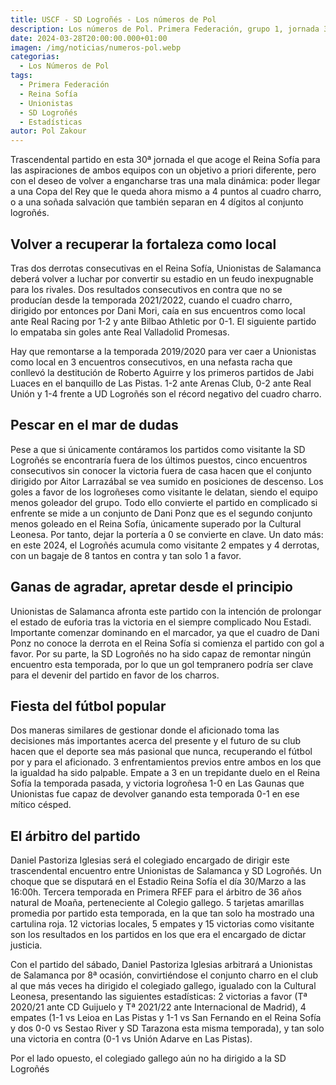 ```yaml
---
title: USCF - SD Logroñés - Los números de Pol
description: Los números de Pol. Primera Federación, grupo 1, jornada 30.
date: 2024-03-28T20:00:00.000+01:00
imagen: /img/noticias/numeros-pol.webp
categorias:
  - Los Números de Pol
tags:
  - Primera Federación
  - Reina Sofía
  - Unionistas
  - SD Logroñés
  - Estadísticas
autor: Pol Zakour
---
```


Trascendental partido en esta 30ª jornada el que acoge el Reina Sofía para las aspiraciones de ambos equipos con un objetivo a priori diferente, pero con el deseo de volver a engancharse tras una mala dinámica: poder llegar a una Copa del Rey que le queda ahora mismo a 4 puntos al cuadro charro, o a una soñada salvación que también separan en 4 dígitos  al conjunto logroñés.

## Volver a recuperar la fortaleza como local

Tras dos derrotas consecutivas en el Reina Sofía, Unionistas de Salamanca deberá volver a luchar por convertir su estadio en un feudo inexpugnable para los rivales. Dos resultados consecutivos en contra que no se producían desde la temporada 2021/2022, cuando el cuadro charro, dirigido por entonces por Dani Mori, caía en sus encuentros como local ante Real Racing por 1-2 y ante Bilbao Athletic por 0-1. El siguiente partido lo empataba sin goles ante Real Valladolid Promesas.

Hay que remontarse a la temporada 2019/2020 para ver caer a Unionistas como local en 3 encuentros consecutivos, en una nefasta racha que conllevó la destitución de Roberto Aguirre y los primeros partidos de Jabi Luaces en el banquillo de Las Pistas. 1-2 ante Arenas Club, 0-2 ante Real Unión y 1-4 frente a UD Logroñés son el récord negativo del cuadro charro.

## Pescar en el mar de dudas

Pese a que si únicamente contáramos los partidos como visitante la SD Logroñés se encontraría fuera de los últimos puestos, cinco encuentros consecutivos sin conocer la victoria fuera de casa hacen que el conjunto dirigido por Aitor Larrazábal se vea sumido en posiciones de descenso. Los goles a favor de los logroñeses como visitante le delatan, siendo el equipo menos goleador del grupo. Todo ello convierte el partido en complicado si enfrente se mide a un conjunto de Dani Ponz que es el segundo conjunto menos goleado en el Reina Sofía, únicamente superado por la Cultural Leonesa. Por tanto, dejar la portería a 0 se convierte en clave. Un dato más: en este 2024, el Logroñés acumula como visitante 2 empates y 4 derrotas, con un bagaje de 8 tantos en contra y tan solo 1 a favor.

## Ganas de agradar, apretar desde el principio

Unionistas de Salamanca afronta este partido con la intención de prolongar el estado de euforia tras la victoria en el siempre complicado Nou Estadi. Importante comenzar dominando en el marcador, ya que el cuadro de Dani Ponz no conoce la derrota en el Reina Sofía si comienza el partido con gol a favor. Por su parte, la SD Logroñés no ha sido capaz de remontar ningún encuentro esta temporada, por lo que un gol tempranero podría ser clave para el devenir del partido en favor de los charros.

## Fiesta del fútbol popular

Dos maneras similares de gestionar donde el aficionado toma las decisiones más importantes acerca del presente y el futuro de su club hacen que el deporte sea más pasional que nunca, recuperando el fútbol por y para el aficionado. 3 enfrentamientos previos entre ambos en los que la igualdad ha sido palpable. Empate a 3 en un trepidante duelo en el Reina Sofía la temporada pasada, y victoria logroñesa 1-0 en Las Gaunas que Unionistas fue capaz de devolver ganando esta temporada 0-1 en ese mítico césped.

## El árbitro del partido

Daniel Pastoriza Iglesias será el colegiado encargado de dirigir este trascendental encuentro entre Unionistas de Salamanca y SD Logroñés. Un choque que se disputará en el Estadio Reina Sofía el día 30/Marzo a las 16:00h. Tercera temporada en Primera RFEF para el árbitro de 36 años natural de Moaña, perteneciente al Colegio gallego. 5 tarjetas amarillas promedia por partido esta temporada, en la que tan solo ha mostrado una cartulina roja. 12 victorias locales, 5 empates y 15 victorias como visitante son los resultados en los partidos en los que era el encargado de dictar justicia.

Con el partido del sábado, Daniel Pastoriza Iglesias arbitrará a Unionistas de Salamanca por 8ª ocasión, convirtiéndose el conjunto charro en el club al que más veces ha dirigido el colegiado gallego, igualado con la Cultural Leonesa, presentando las siguientes estadísticas: 2 victorias a favor (Tª 2020/21 ante CD Guijuelo y Tª 2021/22 ante Internacional de Madrid), 4 empates (1-1 vs Leioa en Las Pistas y 1-1 vs San Fernando en el Reina Sofía y dos 0-0 vs Sestao River y SD Tarazona esta misma temporada), y tan solo una victoria en contra (0-1 vs Unión Adarve en Las Pistas).

Por el lado opuesto, el colegiado gallego aún no ha dirigido a la SD Logroñés
